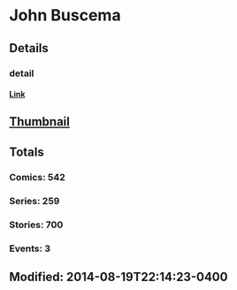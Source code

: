 # John  Buscema 
## Details
### detail
#### [Link](http://marvel.com/comics/creators/1612/john_buscema?utm_campaign=apiRef&utm_source=225578a89fc76f3d20fbffda5d17a88d)
## [Thumbnail](http://i.annihil.us/u/prod/marvel/i/mg/9/b0/4bc5f99a6820c.jpg)
## Totals
### Comics: 542
### Series: 259
### Stories: 700
### Events: 3
## Modified: 2014-08-19T22:14:23-0400